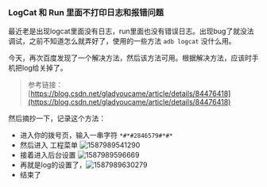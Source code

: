 ### LogCat 和 Run 里面不打印日志和报错问题

最近老是出现logcat里面没有日志，run里面也没有错误日志。出现bug了就没法调试，之前不知道怎么就弄好了，使用的一些方法 `adb logcat` 没什么用。 

今天，再次百度发现了一个解决方法，然后该方法可用。根据解决方法，应该时手机把log给关掉了。

> 参考链接：[https://blog.csdn.net/gladyoucame/article/details/84476418](https://blog.csdn.net/gladyoucame/article/details/84476418) 

然后摘抄一下，记录这个方法：

* 进入你的拨号页，输入一串字符  `*#*#2846579#*#*`  
* 然后进入 工程菜单  ![1587989541290](C:\Users\WisdomZhang\AppData\Roaming\Typora\typora-user-images\1587989541290.png) 
* 接着进入后台设置 ![1587989596669](C:\Users\WisdomZhang\AppData\Roaming\Typora\typora-user-images\1587989596669.png)
* 再就是log的设置了，![1587989630279](C:\Users\WisdomZhang\AppData\Roaming\Typora\typora-user-images\1587989630279.png)
* 结束了
